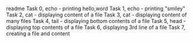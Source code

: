 readme
Task 0, echo - printing hello,word
Task 1, echo - printing "smiley"
Task 2, cat - displaying content of a file
Task 3, cat - displaying content of many files
Task 4, tail - displaying bottom contents of a file
Task 5, head - displaying top contents of a file
Task 6, displaying 3rd line of a file
Task 7, creating a file and content
